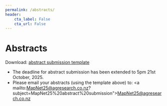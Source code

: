 ```yaml
---
permalink: /abstracts/
header:
    cta_label: False
    cta_url: False
---
```


# Abstracts

Download: [abstract submission template](https://mapnet2025.github.io/assets/MapNet-Abstract-Template-2025.docx)

- The deadline for abstract submission has been extended to 5pm 21st October, 2025.
- Please email your abstracts (using the template above) to: <a mailto:MapNet25@agresearch.co.nz?subject=MapNet25%20abstract%20submission">MapNet25@agresearch.co.nz</a>
